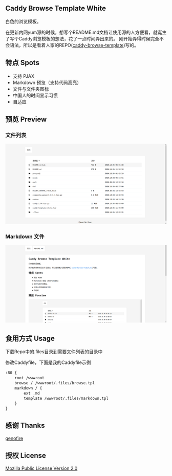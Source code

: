 ## Caddy Browse Template White

白色的浏览模板。

在更新内网yum源的时候，想写个README.md文档让使用源的人方便看，就诞生了写个Caddy浏览模板的想法，花了一点时间弄出来的。
刚开始弄得时候完全不会语法，所以是看着人家的REPO([caddy-browse-template](https://github.com/genofire/caddy-browse-template))写的。

## 特点 Spots

- 支持 PJAX
- Markdown 预览（支持代码高亮）
- 文件与文件夹图标
- 中国人的时间显示习惯
- 自适应

## 预览 Preview

### 文件列表

![screenshot1](screenshot1.png)

### Markdown 文件

![screenshot2](screenshot2.png)

## 食用方式 Usage

下载Repo中的.files目录到需要文件列表的目录中

修改Caddyfile，下面是我的Caddyfile示例

```
:80 {
    root /wwwroot
    browse / /wwwroot/.files/browse.tpl
    markdown / {
        ext .md
        template /wwwroot/.files/markdown.tpl
    }
}
```

## 感谢 Thanks

[genofire](https://github.com/genofire)

## 授权  License

[Mozilla Public License Version 2.0](LICENSE)